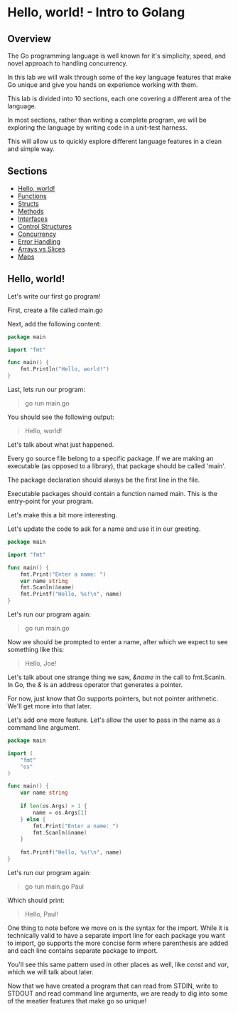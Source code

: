 # Hello, world! - Intro to Golang

## Overview

The Go programming language is well known for it's simplicity, speed, and novel approach to handling concurrency.

In this lab we will walk through some of the key language features that make Go unique and give you hands on experience working with them.

This lab is divided into 10 sections, each one covering a different area of the language.

In most sections, rather than writing a complete program, we will be exploring the language by writing code in a unit-test harness.

This will allow us to quickly explore different language features in a clean and simple way.
 
## Sections 

 - [Hello, world!](#hello-world)
 - [Functions](functions.md)
 - [Structs](structs.md)
 - [Methods](methods.md)
 - [Interfaces](interfaces.md)
 - [Control Structures](control-structures.md)
 - [Concurrency](concurrency.md)
 - [Error Handling](error-handling.md)
 - [Arrays vs Slices](arrays-slices.md)
 - [Maps](maps.md)
  
## Hello, world!

Let's write our first go program!

First, create a file called main.go

Next, add the following content: 

```go
package main

import "fmt"

func main() {
	fmt.Println("Hello, world!")
}
```

Last, lets run our program:

> go run main.go

You should see the following output:
> Hello, world!

Let's talk about what just happened.

Every go source file belong to a specific package.  If we are making an executable (as opposed to a library), that package should be called 'main'.

The package declaration should always be the first line in the file.

Executable packages should contain a function named main.  This is the entry-point for your program.

Let's make this a bit more interesting.

Let's update the code to ask for a name and use it in our greeting.

```go
package main

import "fmt"

func main() {
	fmt.Print("Enter a name: ")
	var name string
	fmt.Scanln(&name)
	fmt.Printf("Hello, %s!\n", name)
}
```

Let's run our program again:
> go run main.go

Now we should be prompted to enter a name, after which we expect to see something like this:
> Hello, Joe!

Let's talk about one strange thing we saw, *&name* in the call to fmt.Scanln.  In Go, the *&* is an address operator that generates a pointer.

For now, just know that Go supports pointers, but not pointer arithmetic.  We'll get more into that later.

Let's add one more feature.  Let's allow the user to pass in the name as a command line argument.

```go
package main

import (
	"fmt"
	"os"
)

func main() {
	var name string
	
	if len(os.Args) > 1 {
	    name = os.Args[1]	
	} else {
	    fmt.Print("Enter a name: ")	
	    fmt.Scanln(&name)
    }
	
	fmt.Printf("Hello, %s!\n", name)
}
```

Let's run our program again:
> go run main.go Paul

Which should print:
> Hello, Paul!

One thing to note before we move on is the syntax for the import.  While it is technically valid to have a separate import line for each package you want to import, go supports the more concise form where parenthesis are added and each line contains separate package to import.

You'll see this same pattern used in other places as well, like *const* and *var*, which we will talk about later.

Now that we have created a program that can read from STDIN, write to STDOUT and read command line arguments, we are ready to dig into some of the meatier features that make go so unique!
